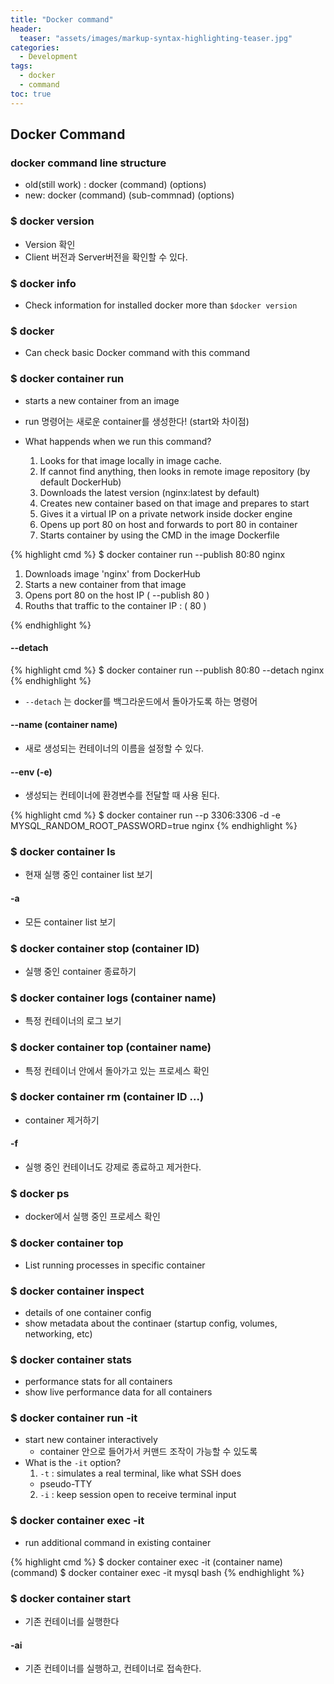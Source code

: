 ```yaml
---
title: "Docker command"
header:
  teaser: "assets/images/markup-syntax-highlighting-teaser.jpg"
categories:
  - Development
tags:
  - docker
  - command
toc: true
---
```


## Docker Command

### docker command line structure

* old(still work) : docker (command) (options)
* new: docker (command) (sub-commnad) (options)

### $ docker version

* Version 확인
* Client 버전과 Server버전을 확인할 수 있다.

### $ docker info

* Check information for installed docker more than `$docker version`

### $ docker

* Can check basic Docker command with this command

### $ docker container run

* starts a new container from an image
* run 명령어는 새로운 container를 생성한다! (start와 차이점)

* What happends when we run this command?
  1. Looks for that image locally in image cache.
  2. If cannot find anything, then looks in remote image repository (by default DockerHub)
  3. Downloads the latest version (nginx:latest by default)
  4. Creates new container based on that image and prepares to start
  5. Gives it a virtual IP on a private network inside docker engine
  6. Opens up port 80 on host and forwards to port 80 in container
  7. Starts container by using the CMD in the image Dockerfile

{% highlight cmd %}
$ docker container run --publish 80:80 nginx

1. Downloads image 'nginx' from DockerHub
2. Starts a new container from that image
3. Opens port 80 on the host IP ( --publish 80 )
4. Rouths that traffic to the container IP : ( 80 )

{% endhighlight %}

#### --detach

{% highlight cmd %}
$ docker container run --publish 80:80 --detach nginx
{% endhighlight %}

* `--detach` 는 docker를 백그라운드에서 돌아가도록 하는 명령어

#### --name (container name)

* 새로 생성되는 컨테이너의 이름을 설정할 수 있다.

#### --env (-e)

* 생성되는 컨테이너에 환경변수를 전달할 때 사용 된다.

{% highlight cmd %}
$ docker container run --p 3306:3306 -d -e MYSQL_RANDOM_ROOT_PASSWORD=true  nginx
{% endhighlight %}


### $ docker container ls

* 현재 실행 중인 container list 보기

#### -a

* 모든 container list 보기

### $ docker container stop (container ID)

* 실행 중인 container 종료하기

### $ docker container logs (container name)

* 특정 컨테이너의 로그 보기

### $ docker container top (container name)

* 특정 컨테이너 안에서 돌아가고 있는 프로세스 확인

### $ docker container rm (container ID ...)

* container 제거하기

#### -f

* 실행 중인 컨테이너도 강제로 종료하고 제거한다.

### $ docker ps

* docker에서 실행 중인 프로세스 확인

### $ docker container top

* List running processes in specific container

### $ docker container inspect

* details of one container config
* show metadata about the continaer (startup config, volumes, networking, etc)

### $ docker container stats

* performance stats for all containers
* show live performance data for all containers

### $ docker container run -it

* start new container interactively
  * container 안으로 들어가서 커맨드 조작이 가능할 수 있도록
* What is the `-it` option?
  1. `-t` : simulates a real terminal, like what SSH does
    * pseudo-TTY
  2. `-i` : keep session open to receive terminal input

### $ docker container exec -it

* run additional command in existing container

{% highlight cmd %}
$ docker container exec -it (container name) (command)
$ docker container exec -it mysql bash
{% endhighlight %}

### $ docker container start 

* 기존 컨테이너를 실행한다

#### -ai

* 기존 컨테이너를 실행하고, 컨테이너로 접속한다.
